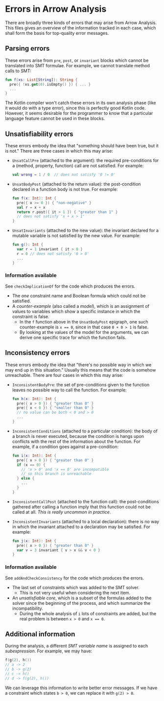 # Errors in Arrow Analysis

There are broadly three kinds of errors that may arise from Arrow Analysis. This files gives an overview of the information tracked in each case, which shall form the basis for top-quality error messages.

## Parsing errors

These errors arise from `pre`, `post`, or `invariant` blocks which cannot be translated into SMT formulae. For example, we cannot translate method calls to SMT:

```kotlin
fun f(xs: List[String]): String {
  pre({ !xs.get(0).isEmpty() }) { ... }
  ...
}
```

The Kotlin compiler won't catch these errors in its own analysis phase (like it would do with a type error), since this is perfectly good Kotlin code. However, it seems desirable for the programmer to know that a particular language feature cannot be used in these blocks.

## Unsatisfiability errors

These errors embody the idea that "something should have been true, but it is not." There are three cases in which this may arise:

- `UnsatCallPre` (attached to the argument): the required pre-conditions for a (method, property, function) call are not satisfied. For example:

    ```kotlin
    val wrong = 1 / 0  // does not satisfy '0 != 0'
    ```

- `UnsatBodyPost` (attached to the return value): the post-condition declared in a function body is not true. For example:

    ```kotlin
    fun f(x: Int): Int {
      pre({ x >= 0 }) { "non-negative" }
      val r = x + x
      return r.post({ it > 1 }) { "greater than 1" }
      // does not satisfy 'x + x > 1'
    }
    ```

- `UnsatInvariants` (attached to the new value): the invariant declared for a mutable variable is not satisfied by the new value. For example:

    ```kotlin
    fun g(): Int {
      var r = 1 invariant { it > 0 }
      r = 0 // does not satisfy '0 > 0'
      ...
    }
    ```

### Information available

See `checkImplicationOf` for the code which produces the errors.

- The _one_ constraint name and Boolean formula which could not be satisfied.
- A _counter-example_ (also called a _model_), which is an assignment of values to variables which show a specific instance in which the constraint is false.
    - In the `f` function above in the `UnsatBodyPost` epigraph, one such counter-example is `x == 0`, since in that case `0 + 0 > 1` is false.
    - By looking at the values of the model for the arguments, we can derive one specific trace for which the function fails.

## Inconsistency errors

These errors embody the idea that "there's no possible way in which we may end up in this situation." Usually this means that the code is somehow unreachable. There are four cases in which this may arise:

- `InconsistentBodyPre`: the set of pre-conditions given to the function leaves no possible way to call the function. For example:

    ```kotlin
    fun h(x: Int): Int {
      pre({ x > 0 }) { "greater than 0" }
      pre({ x < 0 }) { "smaller than 0" }
      // no value can be both < 0 and > 0
      ...
    }
    ```

- `InconsistentConditions` (attached to a particular condition): the body of a branch is never executed, because the condition is hangs upon conflicts with the rest of the information about the function. For example, if a condition goes against a pre-condition:

    ```kotlin
    fun i(x: Int): Int {
      pre({ x > 0 }) { "greater than 0" }
      if (x == 0) {
        // 'x > 0' and 'x == 0' are incompatible
        // so this branch is unreachable
      } else {
        ...
      }
    }
    ```

- `InconsistentCallPost` (attached to the function call): the post-conditions gathered after calling a function imply that this function could not be called at all. _This is really uncommon in practice_.

- `InconsistentInvariants` (attached to a local declaration): there is no way in which the invariant attached to a declaration may be satisfied. For example:

    ```kotlin
    fun j(x: Int): Int {
      pre({ x > 0 }) { "greater than 0" }
      var v = 3 invariant { v > x && v < 0 }
    }

### Information available

See `addAndCheckConsistency` for the code which produces the errors.

- The last set of constraints which was added to the SMT solver.
    - This is not very useful when considering the next item.
- An _unsatisfiable core_, which is a subset of the formulas added to the solver since the beginning of the process, and which summarize the incompatibility.
    - During the whole analysis of `i` lots of constraints are added, but the real problem is between `x > 0` and `x == 0`.

## Additional information

During the analysis, a different _SMT variable name_ is assigned to each _subexpression_. For example, we may have:

```kotlin
f(g(2), h())
// a -> 2
// b -> g(2)
// c -> h()
// d -> f(g(2), h())
```

We can leverage this information to write better error messages. If we have a constraint which states `b > 0`, we can replace it with `g(2) > 0`.